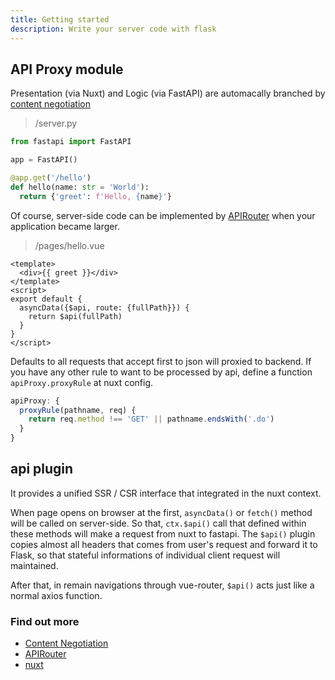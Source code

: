 ```yaml
---
title: Getting started
description: Write your server code with flask
---
```


## API Proxy module

Presentation (via Nuxt) and Logic (via FastAPI) are automacally branched by [content negotiation][Content Negotiation]

> /server.py
```python
from fastapi import FastAPI

app = FastAPI()

@app.get('/hello')
def hello(name: str = 'World'):
  return {'greet': f'Hello, {name}'}
```

Of course, server-side code can be implemented by [APIRouter] when your application became larger.

> /pages/hello.vue
```vue
<template>
  <div>{{ greet }}</div>
</template>
<script>
export default {
  asyncData({$api, route: {fullPath}}) {
    return $api(fullPath)
  }
}
</script>
```

Defaults to all requests that accept first to json will proxied to backend.
If you have any other rule to want to be processed by api, define a function `apiProxy.proxyRule` at nuxt config.

```javascript
apiProxy: {
  proxyRule(pathname, req) {
    return req.method !== 'GET' || pathname.endsWith('.do')
  }
}
```

## api plugin

It provides a unified SSR / CSR interface that integrated in the nuxt context.

When page opens on browser at the first, `asyncData()` or `fetch()` method will be called on server-side.
So that, `ctx.$api()` call that defined within these methods will make a request from nuxt to fastapi.
The `$api()` plugin copies almost all headers that comes from user's request and forward it to Flask, so that stateful informations of individual client request will maintained.

After that, in remain navigations through vue-router, `$api()` acts just like a normal axios function.


### Find out more

- [Content Negotiation]
- [APIRouter]
- [nuxt]


[Content Negotiation]: https://developer.mozilla.org/ko/docs/Web/HTTP/Content_negotiation
[APIRouter]: https://fastapi.tiangolo.com/ko/tutorial/bigger-applications/
[nuxt]: https://nuxtjs.org
